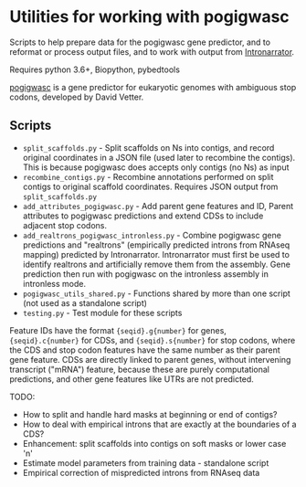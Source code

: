 Utilities for working with pogigwasc
====================================

Scripts to help prepare data for the pogigwasc gene predictor, and to reformat
or process output files, and to work with output from 
[Intronarrator](https://github.com/Swart-lab/Intronarrator).

Requires python 3.6+, Biopython, pybedtools

[pogigwasc](https://github.com/Swart-lab/pogigwasc) is a gene predictor for
eukaryotic genomes with ambiguous stop codons, developed by David Vetter.

Scripts
-------

 * `split_scaffolds.py` - Split scaffolds on Ns into contigs, and record
   original coordinates in a JSON file (used later to recombine the contigs).
   This is because pogigwasc does accepts only contigs (no Ns) as input
 * `recombine_contigs.py` - Recombine annotations performed on split contigs to
   original scaffold coordinates. Requires JSON output from `split_scaffolds.py`
 * `add_attributes_pogigwasc.py` - Add parent gene features and ID, Parent
   attributes to pogigwasc predictions and extend CDSs to include adjacent stop
   codons.
 * `add_realtrons_pogigwasc_intronless.py` - Combine pogigwasc gene predictions
   and "realtrons" (empirically predicted introns from RNAseq mapping) predicted
   by Intronarrator. Intronarrator must first be used to identify realtrons and
   artificially remove them from the assembly. Gene prediction then run with
   pogigwasc on the intronless assembly in intronless mode.
 * `pogigwasc_utils_shared.py` - Functions shared by more than one script (not
   used as a standalone script)
 * `testing.py` - Test module for these scripts

Feature IDs have the format `{seqid}.g{number}` for genes, `{seqid}.c{number}`
for CDSs, and `{seqid}.s{number}` for stop codons, where the CDS and stop codon
features have the same number as their parent gene feature. CDSs are directly
linked to parent genes, without intervening transcript ("mRNA") feature,
because these are purely computational predictions, and other gene features
like UTRs are not predicted.


TODO:
 * How to split and handle hard masks at beginning or end of contigs?
 * How to deal with empirical introns that are exactly at the boundaries of a CDS?
 * Enhancement: split scaffolds into contigs on soft masks or lower case 'n'
 * Estimate model parameters from training data - standalone script
 * Empirical correction of mispredicted introns from RNAseq data
